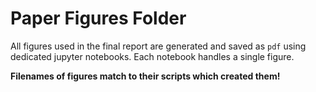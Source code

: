 
# Paper Figures Folder

All figures used in the final report are generated and saved as `pdf` using dedicated jupyter notebooks.
Each notebook handles a single figure.

**Filenames of figures match to their scripts which created them!**
